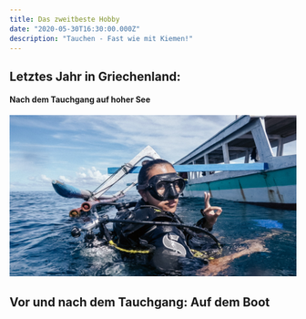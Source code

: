 ```yaml
---
title: Das zweitbeste Hobby
date: "2020-05-30T16:30:00.000Z"
description: "Tauchen - Fast wie mit Kiemen!"
---
```


## Letztes Jahr in Griechenland:

#### Nach dem Tauchgang auf hoher See
![Nach dem Tauchgang auf hoher See](./tauchen.jpg)

## Vor und nach dem Tauchgang: Auf dem Boot
